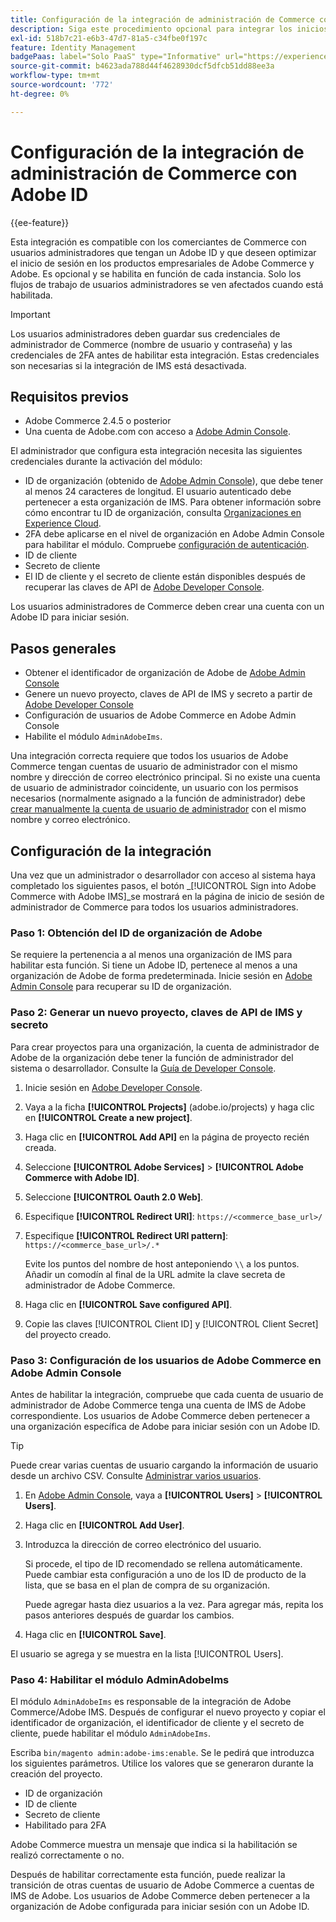 ```yaml
---
title: Configuración de la integración de administración de Commerce con ID
description: Siga este procedimiento opcional para integrar los inicios de sesión de cuenta de usuario de administrador de Adobe Commerce con Adobe ID.
exl-id: 518b7c21-e6b3-47d7-81a5-c34fbe0f197c
feature: Identity Management
badgePaas: label="Solo PaaS" type="Informative" url="https://experienceleague.adobe.com/en/docs/commerce/user-guides/product-solutions" tooltip="Se aplica solo a proyectos de Adobe Commerce en la nube (infraestructura PaaS administrada por Adobe) y a proyectos locales."
source-git-commit: b4623ada788d44f4628930dcf5dfcb51dd88ee3a
workflow-type: tm+mt
source-wordcount: '772'
ht-degree: 0%

---
```


# Configuración de la integración de administración de Commerce con Adobe ID

{{ee-feature}}

Esta integración es compatible con los comerciantes de Commerce con usuarios administradores que tengan un Adobe ID y que deseen optimizar el inicio de sesión en los productos empresariales de Adobe Commerce y Adobe. Es opcional y se habilita en función de cada instancia. Solo los flujos de trabajo de usuarios administradores se ven afectados cuando está habilitada. 

>[!IMPORTANT]
>
>Los usuarios administradores deben guardar sus credenciales de administrador de Commerce (nombre de usuario y contraseña) y las credenciales de 2FA antes de habilitar esta integración. Estas credenciales son necesarias si la integración de IMS está desactivada.

## Requisitos previos

* Adobe Commerce 2.4.5 o posterior
* Una cuenta de Adobe.com con acceso a [Adobe Admin Console](https://adminconsole.adobe.com/).

El administrador que configura esta integración necesita las siguientes credenciales durante la activación del módulo:

* ID de organización (obtenido de [Adobe Admin Console](https://adminconsole.adobe.com/)), que debe tener al menos 24 caracteres de longitud. El usuario autenticado debe pertenecer a esta organización de IMS. Para obtener información sobre cómo encontrar tu ID de organización, consulta [Organizaciones en Experience Cloud](https://experienceleague.adobe.com/docs/core-services/interface/administration/organizations.html).
* 2FA debe aplicarse en el nivel de organización en Adobe Admin Console para habilitar el módulo. Compruebe [configuración de autenticación](https://helpx.adobe.com/enterprise/using/authentication-settings.html#two-step-verification).
* ID de cliente
* Secreto de cliente
* El ID de cliente y el secreto de cliente están disponibles después de recuperar las claves de API de [Adobe Developer Console](https://developer.adobe.com/developer-console/docs/guides/credentials/).

Los usuarios administradores de Commerce deben crear una cuenta con un Adobe ID para iniciar sesión.

## Pasos generales

* Obtener el identificador de organización de Adobe de [Adobe Admin Console](https://adminconsole.adobe.com/)
* Genere un nuevo proyecto, claves de API de IMS y secreto a partir de [Adobe Developer Console](https://developer.adobe.com/)
* Configuración de usuarios de Adobe Commerce en Adobe Admin Console
* Habilite el módulo `AdminAdobeIms`.

Una integración correcta requiere que todos los usuarios de Adobe Commerce tengan cuentas de usuario de administrador con el mismo nombre y dirección de correo electrónico principal. Si no existe una cuenta de usuario de administrador coincidente, un usuario con los permisos necesarios (normalmente asignado a la función de administrador) debe [crear manualmente la cuenta de usuario de administrador](../systems/permissions-users-all.md#create-a-user) con el mismo nombre y correo electrónico.

## Configuración de la integración

Una vez que un administrador o desarrollador con acceso al sistema haya completado los siguientes pasos, el botón _[!UICONTROL Sign into Adobe Commerce with Adobe IMS]_se mostrará en la página de inicio de sesión de administrador de Commerce para todos los usuarios administradores.

### Paso 1: Obtención del ID de organización de Adobe

Se requiere la pertenencia a al menos una organización de IMS para habilitar esta función. Si tiene un Adobe ID, pertenece al menos a una organización de Adobe de forma predeterminada. Inicie sesión en [Adobe Admin Console](https://adminconsole.adobe.com/) para recuperar su ID de organización.

### Paso 2: Generar un nuevo proyecto, claves de API de IMS y secreto

Para crear proyectos para una organización, la cuenta de administrador de Adobe de la organización debe tener la función de administrador del sistema o desarrollador. Consulte la [Guía de Developer Console](https://developer.adobe.com/developer-console/docs/guides/projects/).

1. Inicie sesión en [Adobe Developer Console](https://developer.adobe.com/).
1. Vaya a la ficha **[!UICONTROL Projects]** (adobe.io/projects) y haga clic en **[!UICONTROL Create a new project]**.
1. Haga clic en **[!UICONTROL Add API]** en la página de proyecto recién creada.
1. Seleccione **[!UICONTROL Adobe Services]** > **[!UICONTROL Adobe Commerce with Adobe ID]**.
1. Seleccione **[!UICONTROL Oauth 2.0 Web]**.
1. Especifique **[!UICONTROL Redirect URI]**: `https://<commerce_base_url>/`
1. Especifique **[!UICONTROL Redirect URI pattern]**: `https://<commerce_base_url>/.*`

   Evite los puntos del nombre de host anteponiendo `\\` a los puntos. Añadir un comodín al final de la URL admite la clave secreta de administrador de Adobe Commerce.

1. Haga clic en **[!UICONTROL Save configured API]**.
1. Copie las claves [!UICONTROL Client ID] y [!UICONTROL Client Secret] del proyecto creado.

### Paso 3: Configuración de los usuarios de Adobe Commerce en Adobe Admin Console

Antes de habilitar la integración, compruebe que cada cuenta de usuario de administrador de Adobe Commerce tenga una cuenta de IMS de Adobe correspondiente. Los usuarios de Adobe Commerce deben pertenecer a una organización específica de Adobe para iniciar sesión con un Adobe ID.

>[!TIP]
>
>Puede crear varias cuentas de usuario cargando la información de usuario desde un archivo CSV. Consulte [Administrar varios usuarios](https://helpx.adobe.com/enterprise/using/bulk-upload-users.html).

1. En [Adobe Admin Console](https://helpx.adobe.com/es/enterprise/using/admin-console.html), vaya a **[!UICONTROL Users]** > **[!UICONTROL Users]**.

1. Haga clic en **[!UICONTROL Add User]**.

1. Introduzca la dirección de correo electrónico del usuario.

   Si procede, el tipo de ID recomendado se rellena automáticamente. Puede cambiar esta configuración a uno de los ID de producto de la lista, que se basa en el plan de compra de su organización.

   Puede agregar hasta diez usuarios a la vez. Para agregar más, repita los pasos anteriores después de guardar los cambios.

1. Haga clic en **[!UICONTROL Save]**.

El usuario se agrega y se muestra en la lista [!UICONTROL Users].

### Paso 4: Habilitar el módulo AdminAdobeIms

El módulo `AdminAdobeIms` es responsable de la integración de Adobe Commerce/Adobe IMS. Después de configurar el nuevo proyecto y copiar el identificador de organización, el identificador de cliente y el secreto de cliente, puede habilitar el módulo `AdminAdobeIms`.

Escriba `bin/magento admin:adobe-ims:enable`. Se le pedirá que introduzca los siguientes parámetros. Utilice los valores que se generaron durante la creación del proyecto.

* ID de organización
* ID de cliente
* Secreto de cliente
* Habilitado para 2FA

Adobe Commerce muestra un mensaje que indica si la habilitación se realizó correctamente o no.

Después de habilitar correctamente esta función, puede realizar la transición de otras cuentas de usuario de Adobe Commerce a cuentas de IMS de Adobe. Los usuarios de Adobe Commerce deben pertenecer a la organización de Adobe configurada para iniciar sesión con un Adobe ID.
